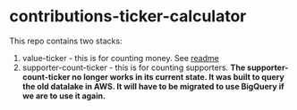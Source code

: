 # contributions-ticker-calculator

This repo contains two stacks:

1. value-ticker - this is for counting money. See [readme](./src/value-ticker/README.md)
2. supporter-count-ticker - this is for counting supporters. **The supporter-count-ticker no longer works in its current state. It was built to query the old datalake in AWS. It will have to be migrated to use BigQuery if we are to use it again.**
